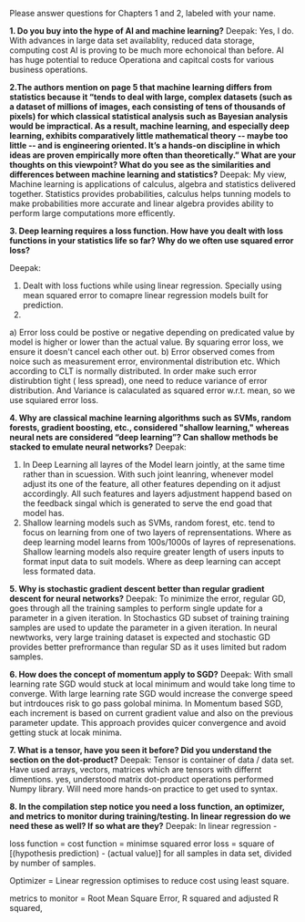 
Please answer questions for Chapters 1 and 2, labeled with your name.


**1. Do you buy into the hype of AI and machine learning?**
Deepak: Yes, I do. With advances in large data set availablity, reduced data storage, computing cost AI is proving to be much more echonoical than before. AI has huge potential to reduce Operationa and capitcal costs for various business operations.

**2.The authors mention on page 5 that machine learning differs from statistics because it “tends to deal with large, complex datasets (such as a dataset of millions of images, each consisting of tens of thousands of pixels) for which classical statistical analysis such as Bayesian analysis would be impractical.  As a result, machine learning, and especially deep learning, exhibits comparatively little mathematical theory -- maybe too little -- and is engineering oriented.  It’s a hands-on discipline in which ideas are proven empirically more often than theoretically.”
What are your thoughts on this viewpoint?  What do you see as the similarities and differences between machine learning and statistics?**
Deepak:
My view, Machine learning is applications of calculus, algebra and statistics delivered together.
Statistics provides probabilities, calculus helps tunning models to make probabilities more accurate and linear algebra provides ability to perform large computations more efficently. 


**3. Deep learning requires a loss function.  How have you dealt with loss functions in your statistics life so far?  Why do we often use squared error loss?**

Deepak: 
1) Dealt with loss fuctions while using linear regression. Specially using mean squared error to comapre linear regression models built for prediction.
2) 
 a) Error loss could be postive or negative depending on predicated value by model is higher or lower than the actual value. By squaring error loss, we ensure it doesn't cancel each other out.
 b) Error observed comes from noice such as measurement error, environmental distribution etc. Which according to CLT is normally distributed. In order make such error distirubtion tight ( less spread), one need to reduce variance of error distribution. And Variance is calaculated as squared error w.r.t. mean, so we use squiared error loss.


**4. Why are classical machine learning algorithms such as SVMs, random forests, gradient boosting, etc., considered "shallow learning," whereas neural nets are considered “deep learning”? Can shallow methods be stacked to emulate neural networks?**
Deepak:
1) In Deep Learning all layres of the Model learn jointly, at the same time rather than in scuession. With such joint leanring, whenever model adjust its one of the feature, all other features depending on it adjust accordingly. All such features and layers adjustment happend based on the feedback singal which is generated to serve the end goad that model has.
2) Shallow learning models such as SVMs, random forest,  etc. tend to focus on learning from one of two layers of reprensentations. Where as deep learning model learns from 100s/1000s of layres of represenations. 
Shallow learning models also require greater length of users inputs to format input data to suit models. Where as deep learning can accept less formated data. 


**5. Why is stochastic gradient descent better than regular gradient descent for neural networks?**
Deepak:
To minimize the error, regular GD, goes through all the training samples to perform single update for a parameter in a given iteration. In Stochastics GD subset of training training samples are used to update the parameter in a given iteration.
In neural newtworks, very large training dataset is expected and stochastic GD provides better prefrormance than regular SD as it uses limited but radom samples.


**6. How does the concept of momentum apply to SGD?**
Deepak:
With small learning rate SGD would stuck at local minimum and would take long time to converge. With large learning rate SGD would increase the converge speed but intrdouces risk to go pass golobal minima.
In Momentum based SGD, each increment is based on current gradient value and also on the previous parameter update. This approach provides quicer convergence and avoid getting stuck at locak minima.


**7. What is a tensor, have you seen it before?  Did you understand the section on the dot-product?**
Deepak:
Tensor is container of data / data set. Have used arrays, vectors, matrices which are tensors with differnt dimentions. yes, understood matrix dot-product operations performed Numpy library. Will need more hands-on practice to get used to syntax.




**8. In the compilation step notice you need a loss function, an optimizer, and metrics to monitor during training/testing. In linear regression do we need these as well? If so what are they?**
Deepak:
In linear regression -

loss function = cost function = minimse squared error loss = square of [(hypothesis prediction) - (actual value)] for all samples in data set, divided by number of samples.

Optimizer = Linear regression optimises to reduce cost using least square.

metrics to monitor = Root Mean Square Error, R squared and adjusted R squared, 




